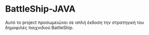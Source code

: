 # BattleShip-JAVA

Αυτό το project προσωμειώνει σε απλή έκδοση την στρατηγική του δημοφιλές παιχνιδιού BattleShip.
